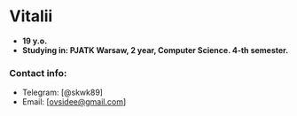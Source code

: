# Vitalii

 - **19 y.o.**
 - **Studying in: PJATK Warsaw, 2 year, Computer Science. 4-th semester.**

### Contact info:
- Telegram: [@skwk89]
- Email: [ovsidee@gmail.com]
